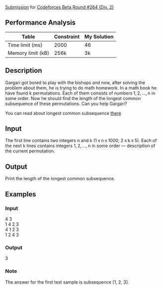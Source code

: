 [Submission](http://codeforces.com/contest/463/submission/45176341) for [Codeforces Beta Round #264 (Div. 2)](http://codeforces.com/contest/463)

## Performance Analysis
|  Table            | Constraint    | My Solution |
| ----------------- |:------------- |:----------- |
| Time limit (ms)   | 2000          | 46          |
| Memory limit (kB) | 256k          | 3k          |

## Description
Gargari got bored to play with the bishops and now, after solving the problem about them, he is trying to do math homework. In a math book he have found k permutations. Each of them consists of numbers 1, 2, ..., n in some order. Now he should find the length of the longest common subsequence of these permutations. Can you help Gargari?

You can read about longest common subsequence [there](https://en.wikipedia.org/wiki/Longest_common_subsequence_problem)
## Input
The first line contains two integers n and k (1 ≤ n ≤ 1000; 2 ≤ k ≤ 5). Each of the next k lines contains integers 1, 2, ..., n in some order — description of the current permutation.
## Output
Print the length of the longest common subsequence.

## Examples

### Input
4 3\
1 4 2 3\
4 1 2 3\
1 2 4 3

### Output
3

### Note
The answer for the first test sample is subsequence [1, 2, 3].
